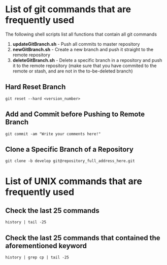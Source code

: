 # List of git commands that are frequently used

The following shell scripts list all functions that contain all git commands
1. **updateGitBranch.sh** - Push all commits to master repository
2. **newGitBranch.sh** - Create a new branch and push it straight to the remote repository
3. **deleteGitBranch.sh** - Delete a specific branch in a repository and push it to the remote repository (make sure that you have commited to the remote or stash, and are not in the to-be-deleted branch)

## Hard Reset Branch ##
```
git reset --hard <version_number>
```

## Add and Commit before Pushing to Remote Branch ##
```
git commit -am "Write your comments here!"
```

## Clone a Specific Branch of a Repository ##
```
git clone -b develop git@repository_full_address_here.git
```

# List of UNIX commands that are frequently used

## Check the last 25 commands ##
```
history | tail -25
```

## Check the last 25 commands that contained the aforementioned keyword ##
```
history | grep cp | tail -25
```
